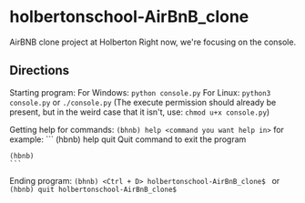 # holbertonschool-AirBnB_clone
AirBNB clone project at Holberton
Right now, we're focusing on the console.
## Directions
Starting program:
    For Windows:
        ```python console.py```
    For Linux:
        ```python3 console.py```
        or
        ```./console.py```
        (The execute permission should already be present, but in the weird case that it isn't, use: ```chmod u+x console.py```)

Getting help for commands:
    ```(bhnb) help <command you want help in>```
    for example:
    ```
    (hbnb) help quit
    Quit command to exit the program

    (hbnb) 
    ```

Ending program:
    ```
    (bhnb) <Ctrl + D>
    holbertonschool-AirBnB_clone$ 
    ```
    or
    ```
    (hbnb) quit
    holbertonschool-AirBnB_clone$ 
    ```
